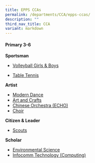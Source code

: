 ```yaml
---
title: EPPS CCAs
permalink: /departments/CCA/epps-ccas/
description: ""
third_nav_title: CCA
variant: markdown
---
```

#### Primary 3-6

**Sportsman**

* [Volleyball Girls & Boys](https://staging.d3975mj8dcgb9n.amplifyapp.com/cca/volleyball-girls/)

* [Table Tennis](https://staging.d3975mj8dcgb9n.amplifyapp.com/cca/table-tennis/)

**Artist**

* [Modern Dance](https://staging.d3975mj8dcgb9n.amplifyapp.com/cca/modern-dance/)
* [Art and Crafts](https://staging.d3975mj8dcgb9n.amplifyapp.com/cca/art-and-crafts/)
* [Chinese Orchestra (ECHO)](https://staging.d3975mj8dcgb9n.amplifyapp.com/cca/chinese-orchestra-echo/)
* [Choir](https://staging.d3975mj8dcgb9n.amplifyapp.com/cca/choir/)

**Citizen &amp; Leader**

* [Scouts](https://staging.d3975mj8dcgb9n.amplifyapp.com/cca/scouts/)


**Scholar**

* [Environmental Science](https://staging.d3975mj8dcgb9n.amplifyapp.com/cca/environmental-science/)
* [Infocomm Technology (Computing)](https://staging.d3975mj8dcgb9n.amplifyapp.com/cca/infocomm-technology-computing/)